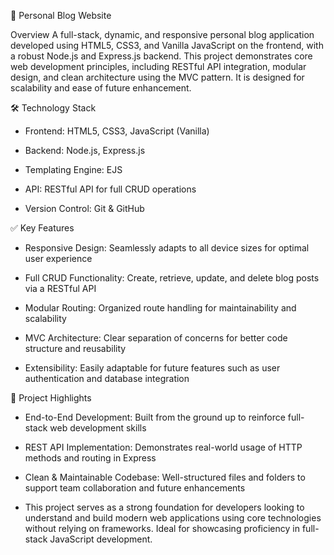 📘 Personal Blog Website

Overview
A full-stack, dynamic, and responsive personal blog application developed using HTML5, CSS3, and Vanilla JavaScript on the frontend, with a robust Node.js and Express.js backend. This project demonstrates core web development principles, including RESTful API integration, modular design, and clean architecture using the MVC pattern. It is designed for scalability and ease of future enhancement.

🛠️ Technology Stack
 * Frontend: HTML5, CSS3, JavaScript (Vanilla)

 * Backend: Node.js, Express.js

 * Templating Engine: EJS

 * API: RESTful API for full CRUD operations

 * Version Control: Git & GitHub

✅ Key Features
 * Responsive Design: Seamlessly adapts to all device sizes for optimal user experience

 * Full CRUD Functionality: Create, retrieve, update, and delete blog posts via a RESTful API

 * Modular Routing: Organized route handling for maintainability and scalability

 * MVC Architecture: Clear separation of concerns for better code structure and reusability

 * Extensibility: Easily adaptable for future features such as user authentication and database integration

🚀 Project Highlights
 * End-to-End Development: Built from the ground up to reinforce full-stack web development skills

 * REST API Implementation: Demonstrates real-world usage of HTTP methods and routing in Express

 * Clean & Maintainable Codebase: Well-structured files and folders to support team collaboration and future enhancements

 * This project serves as a strong foundation for developers looking to understand and build modern web applications using core technologies without relying on frameworks. Ideal for showcasing proficiency in full-stack JavaScript development.
